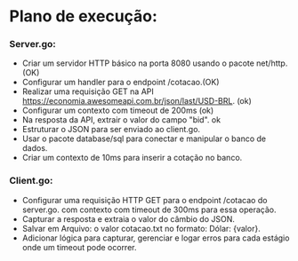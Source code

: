 # Plano de execução:

### Server.go:

* Criar um servidor HTTP básico na porta 8080 usando o pacote net/http. (OK)
* Configurar um handler para o endpoint /cotacao.(OK)
* Realizar uma requisição GET na API https://economia.awesomeapi.com.br/json/last/USD-BRL. (ok)
* Configurar um contexto com timeout de 200ms (ok)
* Na resposta da API, extrair o valor do campo "bid". ok 
* Estruturar o JSON para ser enviado ao client.go. 
* Usar o pacote database/sql para conectar e manipular o banco de dados.
* Criar um contexto de 10ms para inserir a cotação no banco.

### Client.go:

* Configurar uma requisição HTTP GET para o endpoint /cotacao do server.go. com
  contexto com timeout de 300ms para essa operação.
* Capturar a resposta e extraia o valor do câmbio do JSON.
* Salvar em Arquivo: o valor cotacao.txt no formato: Dólar: {valor}.
* Adicionar lógica para capturar, gerenciar e logar erros para cada estágio onde um timeout pode ocorrer.
